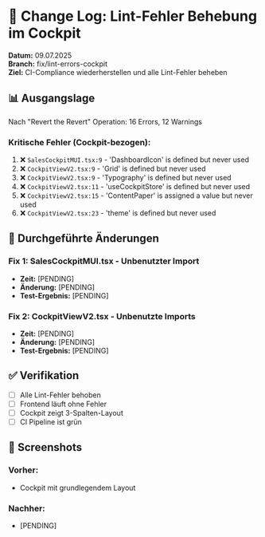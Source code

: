 # 📝 Change Log: Lint-Fehler Behebung im Cockpit

**Datum:** 09.07.2025  
**Branch:** fix/lint-errors-cockpit  
**Ziel:** CI-Compliance wiederherstellen und alle Lint-Fehler beheben

## 📊 Ausgangslage

Nach "Revert the Revert" Operation: 16 Errors, 12 Warnings

### Kritische Fehler (Cockpit-bezogen):
1. ❌ `SalesCockpitMUI.tsx:9` - 'DashboardIcon' is defined but never used
2. ❌ `CockpitViewV2.tsx:9` - 'Grid' is defined but never used
3. ❌ `CockpitViewV2.tsx:9` - 'Typography' is defined but never used
4. ❌ `CockpitViewV2.tsx:11` - 'useCockpitStore' is defined but never used
5. ❌ `CockpitViewV2.tsx:15` - 'ContentPaper' is assigned a value but never used
6. ❌ `CockpitViewV2.tsx:23` - 'theme' is defined but never used

## 🔧 Durchgeführte Änderungen

### Fix 1: SalesCockpitMUI.tsx - Unbenutzter Import
- **Zeit:** [PENDING]
- **Änderung:** [PENDING]
- **Test-Ergebnis:** [PENDING]

### Fix 2: CockpitViewV2.tsx - Unbenutzte Imports
- **Zeit:** [PENDING]
- **Änderung:** [PENDING]
- **Test-Ergebnis:** [PENDING]

## ✅ Verifikation

- [ ] Alle Lint-Fehler behoben
- [ ] Frontend läuft ohne Fehler
- [ ] Cockpit zeigt 3-Spalten-Layout
- [ ] CI Pipeline ist grün

## 📸 Screenshots

### Vorher:
- Cockpit mit grundlegendem Layout

### Nachher:
- [PENDING]